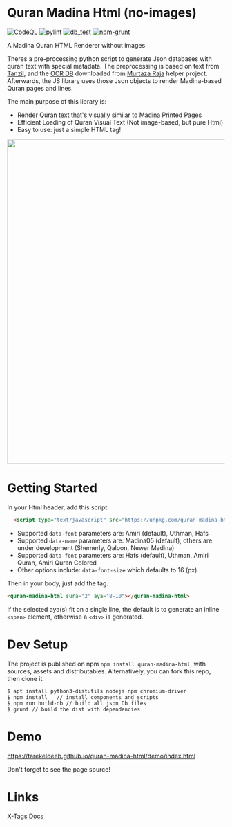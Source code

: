 # Quran Madina Html (no-images)
[![CodeQL](https://github.com/tarekeldeeb/quran-madina-html/actions/workflows/github-code-scanning/codeql/badge.svg)](https://github.com/tarekeldeeb/quran-madina-html/actions/workflows/github-code-scanning/codeql)
[![pylint](https://github.com/tarekeldeeb/quran-madina-html/actions/workflows/pylint.yml/badge.svg)](https://github.com/tarekeldeeb/quran-madina-html/actions/workflows/pylint.yml)
[![db_test](https://github.com/tarekeldeeb/quran-madina-html/actions/workflows/db_test.yml/badge.svg)](https://github.com/tarekeldeeb/quran-madina-html/actions/workflows/db_test.yml)
[![npm-grunt](https://github.com/tarekeldeeb/quran-madina-html/actions/workflows/npm-grunt.yml/badge.svg)](https://github.com/tarekeldeeb/quran-madina-html/actions/workflows/npm-grunt.yml)

A Madina Quran HTML Renderer without images

Theres a pre-processing python script to generate Json databases with quran text with special metadata. The preprocessing is based on text from [Tanzil](tanzil.net), and the [OCR DB](https://github.com/quran/ayah-detection) downloaded from [Murtaza Raja](https://github.com/murtraja/quran-android-images-helper) helper project.
Afterwards, the JS library uses those Json objects to render Madina-based Quran pages and lines.

The main purpose of this library is:
* Render Quran text that's visually similar to Madina Printed Pages
* Efficient Loading of Quran Visual Text (Not image-based, but pure Html)
* Easy to use: just a simple HTML tag!

<img src="https://github.com/tarekeldeeb/quran-madina-html/assets/90985/dc3972c3-71a6-4f48-8d45-2df28ddc409f" width="750px">

# Getting Started
In your Html header, add this script:
```html
  <script type="text/javascript" src="https://unpkg.com/quran-madina-html" data-name="Madina" data-font="Uthman"></script>
```
* Supported ``data-font`` parameters are: Amiri (default), Uthman, Hafs
* Supported ``data-name`` parameters are: Madina05 (default), others are under development (Shemerly, Qaloon, Newer Madina)
* Supported ``data-font`` parameters are: Hafs (default), Uthman, Amiri Quran, Amiri Quran Colored
* Other options include: ``data-font-size`` which defaults to 16 (px)

Then in your body, just add the tag.
```html
<quran-madina-html sura="2" aya="8-10"></quran-madina-html>
```
 If the selected aya(s) fit on a single line, the default is to generate an inline ``<span>`` element, otherwise a ``<div>`` is generated.
  
# Dev Setup

The project is published on npm ``npm install quran-madina-html``, with sources, assets and distributables.
Alternatively, you can fork this repo, then clone it.

```
$ apt install python3-distutils nodejs npm chromium-driver
$ npm install	// install components and scripts
$ npm run build-db // build all json Db files
$ grunt // build the dist with dependencies

```

# Demo

https://tarekeldeeb.github.io/quran-madina-html/demo/index.html

Don't forget to see the page source!

# Links

[X-Tags Docs](http://x-tags.org/docs)
